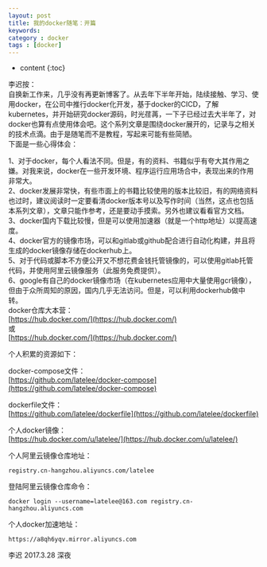 ```yaml
---  
layout: post  
title: 我的docker随笔：开篇  
keywords:   
category : docker  
tags : [docker]  
---  
```


* content
{:toc}

李迟按：  
自换新工作来，几乎没有再更新博客了。从去年下半年开始，陆续接触、学习、使用docker，在公司中推行docker化开发，基于docker的CICD，了解kubernetes，并开始研究docker源码，时光荏苒，一下子已经过去大半年了，对docker也算有点使用体会吧。这个系列文章是围绕docker展开的，记录与之相关的技术点滴。由于是随笔而不是教程，写起来可能有些简陋。  
下面是一些心得体会：  


1、对于docker，每个人看法不同。但是，有的资料、书籍似乎有夸大其作用之嫌。对我来说，docker在一些开发环境、程序运行应用场合中，表现出来的作用非常大。  
2、docker发展非常快，有些市面上的书籍比较使用的版本比较旧，有的网络资料也过时，建议阅读时一定要看清docker版本号以及写作时间（当然，这点也包括本系列文章），文章只能作参考，还是要动手摸索。另外也建议看看官方文档。  
3、docker国内下载比较慢，但是可以使用加速器（就是一个http地址）以提高速度。   
4、docker官方的镜像市场，可以和gitlab或github配合进行自动化构建，并且将生成的docker镜像存储在dockerhub上。   
5、对于代码或脚本不方便公开又不想花费金钱托管镜像的，可以使用gitlab托管代码，并使用阿里云镜像服务（此服务免费提供）。   
6、google有自己的docker镜像市场（在kubernetes应用中大量使用gcr镜像），但由于众所周知的原因，国内几乎无法访问。但是，可以利用dockerhub做中转。   
docker仓库大本营：  
[https://hub.docker.com/](https://hub.docker.com/)  
或  
[https://hub.docker.com/](https://hub.docker.com/)  
  
个人积累的资源如下：  
  
docker-compose文件：  
[https://github.com/latelee/docker-compose](https://github.com/latelee/docker-compose)  
  
dockerfile文件：  
[https://github.com/latelee/dockerfile](https://github.com/latelee/dockerfile)  
  
个人docker镜像：  
[https://hub.docker.com/u/latelee/](https://hub.docker.com/u/latelee/)  
  
个人阿里云镜像仓库地址：  
```
registry.cn-hangzhou.aliyuncs.com/latelee  
```
登陆阿里云镜像仓库命令：  
```
docker login --username=latelee@163.com registry.cn-hangzhou.aliyuncs.com  
```
个人docker加速地址：  
```
https://a8qh6yqv.mirror.aliyuncs.com  
```
李迟 2017.3.28 深夜  